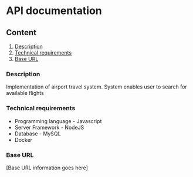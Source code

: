 # API documentation

## Content
1. [Description](#description)
2. [Technical requirements](#technical-requirements)
3. [Base URL](#base-url)

### Description

Implementation of airport travel system. System enables user to search for available flights 

### Technical requirements

- Programming language - Javascript
- Server Framework - NodeJS
- Database - MySQL
- Docker

### Base URL

[Base URL information goes here]